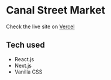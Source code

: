 # Canal Street Market

Check the live site on [Vercel](https://canal-street-market.vercel.app/)

## Tech used

* React.js
* Next.js
* Vanilla CSS




